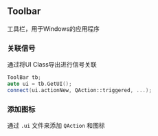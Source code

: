 ﻿## Toolbar

工具栏，用于Windows的应用程序

### 关联信号

通过将UI Class导出进行信号关联

```c++
ToolBar tb;
auto ui = tb.GetUI();
connect(ui.actionNew, QAction::triggered, ...);
```

### 添加图标

通过 `.ui` 文件来添加 `QAction` 和图标









